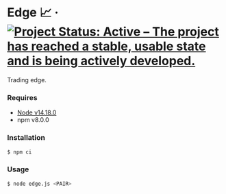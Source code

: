 # Edge 📈 &middot; [![Project Status: Active – The project has reached a stable, usable state and is being actively developed.](https://www.repostatus.org/badges/latest/active.svg)](https://www.repostatus.org/#active)

Trading edge.

### Requires

- [Node v14.18.0](https://nodejs.org/)
- npm v8.0.0

### Installation

```sh
$ npm ci
```

### Usage

```sh
$ node edge.js <PAIR>
```
